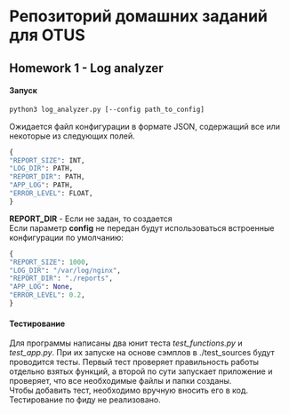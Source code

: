 # Репозиторий домашних заданий для OTUS
## Homework 1 - Log analyzer

#### Запуск  
```bash
python3 log_analyzer.py [--config path_to_config]  
```
Ожидается файл конфигурации в формате JSON, содержащий все или некоторые из следующих полей.  
```python
{
"REPORT_SIZE": INT,  
"LOG_DIR": PATH,  
"REPORT_DIR": PATH,  
"APP_LOG": PATH,  
"ERROR_LEVEL": FLOAT,  
}  
```
**REPORT_DIR** - Если не задан, то создается  
Если параметр **config** не передан будут использоваться встроенные конфигурации по умолчанию:  
```python
{
"REPORT_SIZE": 1000,  
"LOG_DIR": "/var/log/nginx",  
"REPORT_DIR": "./reports",  
"APP_LOG": None,  
"ERROR_LEVEL": 0.2,  
}  
```

#### Тестирование
Для программы написаны два юнит теста _test_functions.py_ и _test_app.py_. При их запуске  на основе сэмплов в ./test_sources будут проводится тесты. Первый тест проверяет правильность работы отдельно взятых функций, а второй по сути запускает приложение и проверяет, что все необходимые файлы и папки созданы.  
Чтобы добавить тест, необходимо вручную вносить его в код. Тестирование по фиду не реализовано.
